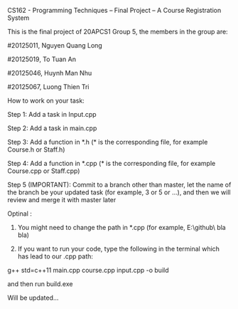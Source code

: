 CS162 - Programming Techniques – Final Project – A Course Registration System

This is the final project of 20APCS1 Group 5, the members in the group are:

#20125011, Nguyen Quang Long
 
#20125019, To Tuan An

#20125046, Huynh Man Nhu

#20125067, Luong Thien Tri

How to work on your task:

Step 1: Add a task in Input.cpp

Step 2: Add a task in main.cpp

Step 3: Add a function in \*.h (\* is the corresponding file, for example Course.h or Staff.h)

Step 4: Add a function in \*.cpp (\* is the corresponding file, for example Course.cpp or Staff.cpp)

Step 5 (IMPORTANT): Commit to a branch other than master, let the name of the branch be your updated task (for example, 3 or 5 or ...), and then we will review and merge it with master later

Optinal : 

1. You might need to change the path in \*.cpp (for example, E:\\github\\ bla bla)

2. If you want to run your code, type the following in the terminal which has lead to our .cpp path:

g++ std=c++11 main.cpp course.cpp input.cpp -o build

and then run build.exe


Will be updated...

 
